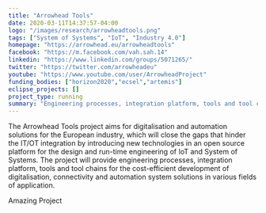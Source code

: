 ```yaml
---
title: "Arrowhead Tools"
date: 2020-03-11T14:37:57-04:00
logo: "/images/research/arrowheadtools.png"
tags: ["System of Systems", "IoT", "Industry 4.0"]
homepage: "https://arrowhead.eu/arrowheadtools"
facebook: "https://m.facebook.com/vah.sah.14"
linkedin: "https://www.linkedin.com/groups/5071265/"
twitter: "https://twitter.com/arrowheadeu"
youtube: "https://www.youtube.com/user/ArrowheadProject"
funding_bodies: ["horizon2020","ecsel","artemis"]
eclipse_projects: []
project_type: running
summary: "Engineering processes, integration platform, tools and tool chains for the cost-efficient development of digitalisation, connectivity and automation system solutions."
---
```

The Arrowhead Tools project aims for digitalisation and automation solutions for the European industry, which will close the gaps that hinder the IT/OT integration by introducing new technologies in an open source platform for the design and run-time engineering of IoT and System of Systems. The project will provide engineering processes, integration platform, tools and tool chains for the cost-efficient development of digitalisation, connectivity and automation system solutions in various fields of application.

Amazing Project